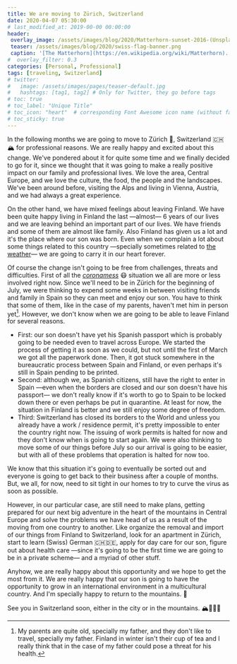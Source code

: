 ```yaml
---
title: We are moving to Zürich, Switzerland
date: 2020-04-07 05:30:00
# last_modified_at: 2019-00-00 00:00:00
header: 
 overlay_image: /assets/images/blog/2020/Matterhorn-sunset-2016-(Unsplash).jpg
 teaser: /assets/images/blog/2020/swiss-flag-banner.png
 caption: '[The Matterhorn](https://en.wikipedia.org/wiki/Matterhorn). Source: [Unsplash](https://unsplash.com/photos/IEHPDNk2-8w)'
#  overlay_filter: 0.3
categories: [Personal, Professional]
tags: [traveling, Switzerland]
# twitter: 
#   image: /assets/images/pages/teaser-default.jpg
#   hashtags: [tag1, tag2] # Only for Twitter, they go before tags
# toc: true
# toc_label: "Unique Title"
# toc_icon: "heart"  # corresponding Font Awesome icon name (without fa prefix)
# toc_sticky: true
---
```


In the following months we are going to move to Zürich :mountain_cableway:, Switzerland :switzerland::mountain_snow: for professional reasons. We are really happy and excited about this change. We've pondered about it for quite some time and we finally decided to go for it, since we thought that it was going to make a really positive impact on our family and professional lives. We love the area, Central Europe, and we love the culture, the food, the people and the landscapes. We've been around before, visiting the Alps and living in Vienna, Austria, and we had always a great experience. 

On the other hand, we have mixed feelings about leaving Finland. We have been quite happy living in Finland the last —almost— 6 years of our lives and we are leaving behind an important part of our lives. We have friends and some of them are almost like family. Also Finland has given us a lot and it's the place where our son was born. Even when we complain a lot about some things related to this country —specially sometimes related to [the weather][TheWeather]— we are going to carry it in our heart forever.  

Of course the change isn't going to be free from challenges, threats and difficulties. First of all the [_coronamess_][] :mask: situation we all are more or less involved right now. Since we'll need to be in Zürich for the beginning of July, we were thinking to expend some weeks in between visiting friends and family in Spain so they can meet and enjoy our son. You have to think that some of them, like in the case of my parents, haven't met him in person yet[^1]. However, we don't know when we are going to be able to leave Finland for several reasons. 

- First: our son doesn't have yet his Spanish passport which is probably going to be needed even to travel across Europe. We started the process of getting it as soon as we could, but not until the first of March we got all the paperwork done. Then, it got stuck somewhere in the bureaucratic process between Spain and Finland, or even perhaps it's still in Spain pending to be printed. 
- Second: although we, as Spanish citizens, still have the right to enter in Spain —even when the borders are closed and our son doesn't have his passport— we don't really know if it's worth to go to Spain to be locked down there or even perhaps be put in quarantine. At least for now, the situation in Finland is better and we still enjoy some degree of freedom. 
- Third: Switzerland has closed its borders to the World and unless you already have a work / residence permit, it's pretty impossible to enter the country right now. The issuing of work permits is halted for now and they don't know when is going to start again. We were also thinking to move some of our things before July so our arrival is going to be easier, but with all of these problems that operation is halted for now too.  

We know that this situation it's going to eventually be sorted out and everyone is going to get back to their business after a couple of months. But, we all, for now, need to sit tight in our homes to try to curve the virus as soon as possible.

However, in our particular case, are still need to make plans, getting prepared for our next big adventure in the heart of the mountains in Central Europe and solve the problems we have head of us as a result of the moving from one country to another. Like organize the removal and import of our things from Finland to Switzerland, look for an apartment in Zürich, start to learn (Swiss) German :switzerland::de:, apply for day care for our son, figure out about health care —since it's going to be the first time we are going to be in a private scheme— and a myriad of other stuff. 

Anyhow, we are really happy about this opportunity and we hope to get the most from it. We are really happy that our son is going to have the opportunity to grow in an international environment in a multicultural country. And I'm specially happy to return to the mountains. :goat:

See you in Switzerland soon, either in the city or in the mountains. :mountain_snow::mountain_cableway::switzerland:

[^1]: My parents are quite old, specially my father, and they don't like to travel, specially my father. Finland in winter isn't their cup of tea and I really think that in the case of my father could pose a threat for his health. 

[TheWeather]: https://twitter.com/lpuerto/status/1245733960698781696
[_coronamess_]: https://en.wikipedia.org/wiki/2019–20_coronavirus_pandemic